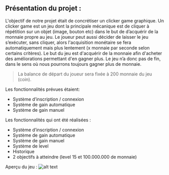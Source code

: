 ## Présentation du projet :
L'objectif de notre projet était de concrétiser un clicker game graphique. Un clicker game est
un jeu dont la principale mécanique est de cliquer à répétition sur un objet (image, bouton etc) dans le
but de d’acquérir de la monnaie propre au jeu. Le joueur peut aussi décider de laisser le jeu s’exécuter,
sans cliquer, alors l'acquisition monétaire se fera automatiquement mais plus lentement (x monnaie
par seconde selon certains critères). Le but du jeu est d'acquérir de la monnaie afin d'acheter des
améliorations permettant d'en gagner plus. Le jeu n’a donc pas de fin, dans le sens où nous pourrons
toujours gagner plus de monnaie.

> La balance de départ du joueur sera fixée à 200 monnaie du jeu (coin).

Les fonctionnalités prévues étaient:

 - Système d’inscription / connexion
 - Système de gain automatique
 - Système de gain manuel
 

Les fonctionnalités qui ont été réalisées :

 - Système d’inscription / connexion
 - Système de gain automatique
 - Système de gain manuel
 - Système de level
 - Historique
 - 2 objectifs à atteindre (level 15 et 100.000.000 de monnaie)
 
 Aperçu du jeu :
![alt text](https://github.com/Namysh/clicker-game.py/blob/master/jeu.png)

